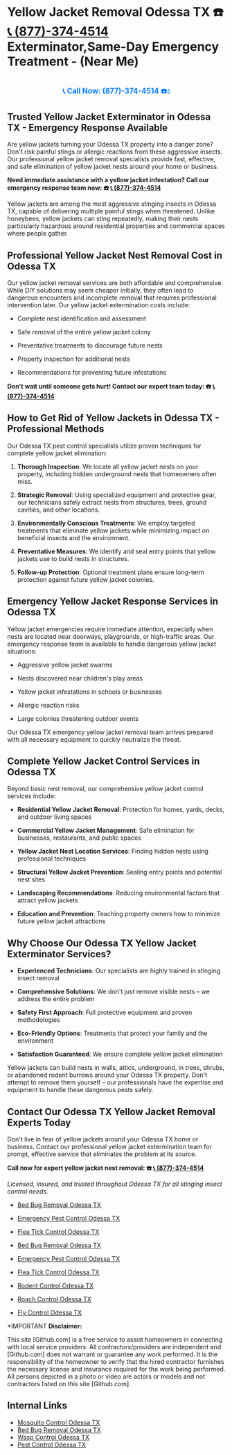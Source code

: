 # Yellow Jacket Removal Odessa TX ☎️ [📞 (877)-374-4514](https://pest-control-4514.netlify.app) Exterminator,Same-Day Emergency Treatment - (Near Me)
# 

<p align="center" style="font-size: 1.2em; font-weight: bold; margin: 20px 0;">
  <a href="https://pest-control-4514.netlify.app" target="_blank" style="color: #007BFF; text-decoration: none;">📞 Call Now: (877)-374-4514 ☎️💧</a>
</p>

## Trusted Yellow Jacket Exterminator in Odessa TX - Emergency Response Available

Are yellow jackets turning your Odessa TX property into a danger zone? Don't risk painful stings or allergic reactions from these aggressive insects. Our professional yellow jacket removal specialists provide fast, effective, and safe elimination of yellow jacket nests around your home or business.

**Need immediate assistance with a yellow jacket infestation? Call our emergency response team now: ☎️ [📞 (877)-374-4514](https://pest-control-4514.netlify.app)**

Yellow jackets are among the most aggressive stinging insects in Odessa TX, capable of delivering multiple painful stings when threatened. Unlike honeybees, yellow jackets can sting repeatedly, making their nests particularly hazardous around residential properties and commercial spaces where people gather.

## Professional Yellow Jacket Nest Removal Cost in Odessa TX

Our yellow jacket removal services are both affordable and comprehensive. While DIY solutions may seem cheaper initially, they often lead to dangerous encounters and incomplete removal that requires professional intervention later. Our yellow jacket extermination costs include:

- Complete nest identification and assessment

- Safe removal of the entire yellow jacket colony

- Preventative treatments to discourage future nests

- Property inspection for additional nests

- Recommendations for preventing future infestations

**Don't wait until someone gets hurt! Contact our expert team today: ☎️ [📞 (877)-374-4514](https://pest-control-4514.netlify.app)**

## How to Get Rid of Yellow Jackets in Odessa TX - Professional Methods

Our Odessa TX pest control specialists utilize proven techniques for complete yellow jacket elimination:

1. **Thorough Inspection**: We locate all yellow jacket nests on your property, including hidden underground nests that homeowners often miss.

2. **Strategic Removal**: Using specialized equipment and protective gear, our technicians safely extract nests from structures, trees, ground cavities, and other locations.

3. **Environmentally Conscious Treatments**: We employ targeted treatments that eliminate yellow jackets while minimizing impact on beneficial insects and the environment.

4. **Preventative Measures**: We identify and seal entry points that yellow jackets use to build nests in structures.

5. **Follow-up Protection**: Optional treatment plans ensure long-term protection against future yellow jacket colonies.

## Emergency Yellow Jacket Response Services in Odessa TX

Yellow jacket emergencies require immediate attention, especially when nests are located near doorways, playgrounds, or high-traffic areas. Our emergency response team is available to handle dangerous yellow jacket situations:

- Aggressive yellow jacket swarms

- Nests discovered near children's play areas

- Yellow jacket infestations in schools or businesses

- Allergic reaction risks

- Large colonies threatening outdoor events

Our Odessa TX emergency yellow jacket removal team arrives prepared with all necessary equipment to quickly neutralize the threat.

## Complete Yellow Jacket Control Services in Odessa TX

Beyond basic nest removal, our comprehensive yellow jacket control services include:

- **Residential Yellow Jacket Removal**: Protection for homes, yards, decks, and outdoor living spaces

- **Commercial Yellow Jacket Management**: Safe elimination for businesses, restaurants, and public spaces

- **Yellow Jacket Nest Location Services**: Finding hidden nests using professional techniques

- **Structural Yellow Jacket Prevention**: Sealing entry points and potential nest sites

- **Landscaping Recommendations**: Reducing environmental factors that attract yellow jackets

- **Education and Prevention**: Teaching property owners how to minimize future yellow jacket attractions

## Why Choose Our Odessa TX Yellow Jacket Exterminator Services?

- **Experienced Technicians**: Our specialists are highly trained in stinging insect removal

- **Comprehensive Solutions**: We don't just remove visible nests – we address the entire problem

- **Safety First Approach**: Full protective equipment and proven methodologies

- **Eco-Friendly Options**: Treatments that protect your family and the environment

- **Satisfaction Guaranteed**: We ensure complete yellow jacket elimination

Yellow jackets can build nests in walls, attics, underground, in trees, shrubs, or abandoned rodent burrows around your Odessa TX property. Don't attempt to remove them yourself – our professionals have the expertise and equipment to handle these dangerous pests safely.

## Contact Our Odessa TX Yellow Jacket Removal Experts Today

Don't live in fear of yellow jackets around your Odessa TX home or business. Contact our professional yellow jacket extermination team for prompt, effective service that eliminates the problem at its source.

**Call now for expert yellow jacket nest removal: ☎️ [📞 (877)-374-4514](https://pest-control-4514.netlify.app)**

*Licensed, insured, and trusted throughout Odessa TX for all stinging insect control needs.*


- [Bed Bug Removal Odessa TX](https://github.com/allyoucaneatsushiin/pest-control/blob/main/Bed-Bug-Removal-Odessa-TX-877-374-4514-Exterminator-Same-Day-Emergency-Treatment-Near-Me.md)
- [Emergency Pest Control Odessa TX](https://github.com/allyoucaneatsushiin/pest-control/blob/main/Emergency-Pest-Control-Odessa-TX-877-374-4514-24-7-Fast-Response-Near-Me.md)
- [Flea Tick Control Odessa TX](https://github.com/allyoucaneatsushiin/pest-control/blob/main/Flea-Tick-Control-Odessa-TX-877-374-4514-Removal-Exterminator-Same-Day-Emergency-Treatment-Near-Me.md)


- [Bed Bug Removal Odessa TX](https://github.com/allyoucaneatsushiin/pest-control/blob/main/Bed-Bug-Removal-Odessa-TX-877-374-4514-Exterminator-Same-Day-Emergency-Treatment-Near-Me.md)
- [Emergency Pest Control Odessa TX](https://github.com/allyoucaneatsushiin/pest-control/blob/main/Emergency-Pest-Control-Odessa-TX-877-374-4514-24-7-Fast-Response-Near-Me.md)
- [Flea Tick Control Odessa TX](https://github.com/allyoucaneatsushiin/pest-control/blob/main/Flea-Tick-Control-Odessa-TX-877-374-4514-Removal-Exterminator-Same-Day-Emergency-Treatment-Near-Me.md)


- [Rodent Control Odessa TX](https://github.com/allyoucaneatsushiin/pest-control/blob/main/Rodent-Control-Odessa-TX-877-374-4514-Rat-Removal-Exterminator-Same-Day-Emergency-Treatment-Near-Me.md)
- [Roach Control Odessa TX](https://github.com/allyoucaneatsushiin/pest-control/blob/main/Roach-Control-Odessa-TX-877-374-4514-Removal-Exterminator-Same-Day-Emergency-Treatment-Near-Me.md)
- [Fly Control Odessa TX](https://github.com/allyoucaneatsushiin/pest-control/blob/main/Fly-Control-Odessa-TX-877-374-4514-Prevention-Same-Day-Emergency-Treatment-Near-Me.md)


*IMPORTANT **Disclaimer:**  

This site [Github.com] is a free service to assist homeowners in connecting with local service providers. All contractors/providers are independent and [Github.com] does not warrant or guarantee any work performed. It is the responsibility of the homeowner to verify that the hired contractor furnishes the necessary license and insurance required for the work being performed. All persons depicted in a photo or video are actors or models and not contractors listed on this site [Github.com].


## Internal Links
- [Mosquito Control Odessa TX](https://github.com/allyoucaneatsushiin/pest-control/blob/main/Mosquito-Control-Odessa-TX-877-374-4514-Exterminator-Same-Day-Emergency-Treatment-Near-Me.md)
- [Bed Bug Removal Odessa TX](https://github.com/allyoucaneatsushiin/pest-control/blob/main/Bed-Bug-Removal-Odessa-TX-877-374-4514-Exterminator-Same-Day-Emergency-Treatment-Near-Me.md)
- [Wasp Control Odessa TX](https://github.com/allyoucaneatsushiin/pest-control/blob/main/Wasp-Control-Odessa-TX-877-374-4514-Removal-Exterminator-Same-Day-Emergency-Treatment-Near-Me.md)
- [Pest Control Odessa TX](https://github.com/allyoucaneatsushiin/pest-control/blob/main/Pest-Control-Odessa-TX-877-374-4514-Exterminator-Same-Day-Emergency-Treatment-Near-Me.md)
